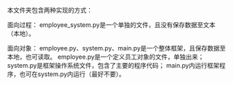 本文件夹包含两种实现的方式：

面向过程：
employee_system.py是一个单独的文件，且没有保存数据至文本（本地）。

面向对象：
employee.py、system.py、main.py是一个整体框架，且保存数据至本地，也可读取。
employee.py是一个定义员工对象的文件，单独出来；
system.py是框架操作系统文件，包含了主要的程序代码；
main.py内运行框架程序，也可在system.py内运行（最好不要）。
